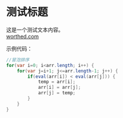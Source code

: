 测试标题
========
  这是一个测试文本内容。<br>
  [worthed.com](http://worthed.com)
  
示例代码：
```java
//冒泡排序
for(var i=0; i<arr.length; i++) {    
    for(var j=i+1; j<=arr.length-1; j++) {
        if(eval(arr[i]) < eval(arr[j])) {        
            temp = arr[i];                      
            arr[i] = arr[j];                        
            arr[j] = temp;                                              
        }
    }
}
```
